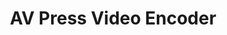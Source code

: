 ---
layout: post.njk
title: "AV Press Video Encoder"
summary: "Need to convert a video? Right now I use Adobe Media Encoder, but it's overkill and I keep wanting to wean myself from Adobe products. Addy Osmani (thegenius) built a browser video compressor that uses ffmpeg and Web Assembly if you need a quick fix."
thumb: "https://avpress.netlify.app/metatag.jpg"
links:
  - website: https://go.raybo.org/4S99"
category: shorts
tags:
- external
---